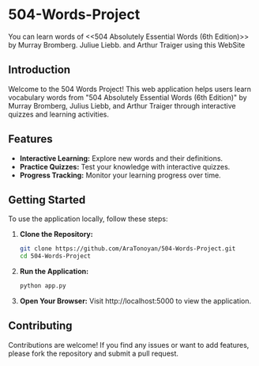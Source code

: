 # 504-Words-Project
You can learn words of <<504 Absolutely Essential Words (6th Edition)>> by Murray Bromberg. Juliue Liebb. and Arthur Traiger using this WebSite

## Introduction
Welcome to the 504 Words Project! This web application helps users learn vocabulary words from "504 Absolutely Essential Words (6th Edition)" by Murray Bromberg, Julius Liebb, and Arthur Traiger through interactive quizzes and learning activities.

## Features
- **Interactive Learning:** Explore new words and their definitions.
- **Practice Quizzes:** Test your knowledge with interactive quizzes.
- **Progress Tracking:** Monitor your learning progress over time.

## Getting Started
To use the application locally, follow these steps:

1. **Clone the Repository:**
   ```bash
   git clone https://github.com/AraTonoyan/504-Words-Project.git
   cd 504-Words-Project

2. **Run the Application:**
   ```bash
   python app.py

3. **Open Your Browser:**
   Visit http://localhost:5000 to view the application.

## Contributing
Contributions are welcome! If you find any issues or want to add features, please fork the repository and submit a pull request.
